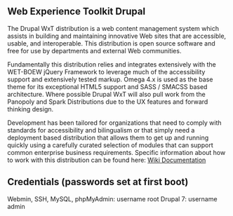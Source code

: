 ## Web Experience Toolkit Drupal

The Drupal WxT distribution is a web content management system which assists in building and maintaining innovative Web sites that are accessible, usable, and interoperable. This distribution is open source software and free for use by departments and external Web communities.

Fundamentally this distribution relies and integrates extensively with the WET-BOEW jQuery Framework to leverage much of the accessibility support and extensively tested markup. Omega 4.x is used as the base theme for its exceptional HTML5 support and SASS / SMACSS based architecture. Where possible Drupal WxT will also pull work from the Panopoly and Spark Distributions due to the UX features and forward thinking design.

Development has been tailored for organizations that need to comply with standards for accessibility and bilingualism or that simply need a deployment based distribution that allows them to get up and running quickly using a carefully curated selection of modules that can support common enterprise business requirements. Specific information about how to work with this distribution can be found here: [Wiki Documentation](http://wiki.drupalwxt.org/)

## Credentials (passwords set at first boot)

Webmin, SSH, MySQL, phpMyAdmin: username root
Drupal 7: username admin